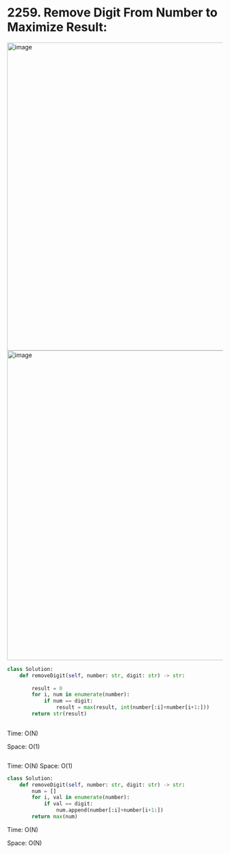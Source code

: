 # 2259. Remove Digit From Number to Maximize Result:

<img width="719" alt="image" src="https://user-images.githubusercontent.com/35987583/168462620-6b500102-757d-47cb-b0bc-f9e1484689e6.png">
<img width="723" alt="image" src="https://user-images.githubusercontent.com/35987583/168462637-62d57237-5ae5-4612-8de6-57e566bfea71.png">


```python
class Solution:
    def removeDigit(self, number: str, digit: str) -> str:
        
        result = 0
        for i, num in enumerate(number):
            if num == digit:
                result = max(result, int(number[:i]+number[i+1:]))
        return str(result)
        
```
Time: O(N)

Space: O(1)


```python 

```
Time: O(N)
Space: O(1)

```python
class Solution:
    def removeDigit(self, number: str, digit: str) -> str:
        num = []
        for i, val in enumerate(number):
            if val == digit:
                num.append(number[:i]+number[i+1:])
        return max(num)
```

Time: O(N)

Space: O(N)
